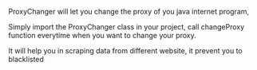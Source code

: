 ProxyChanger will let you change the proxy of you java internet program,

Simply import the ProxyChanger class in your project, call changeProxy function everytime when you want to change your proxy.

It will help you in scraping data from different website, it prevent you to blacklisted
